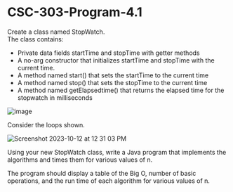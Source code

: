 # CSC-303-Program-4.1
Create a class named StopWatch.  
The class contains:
- Private data fields startTime and stopTime with getter methods
- A no-arg constructor that initializes startTime and stopTime with the current time.
- A method named start() that sets the startTime to the current time
- A method named stop() that sets the stopTime to the current time
- A method named getElapsedtime() that returns the elapsed time for the stopwatch in milliseconds
  
![image](https://github.com/bryanosborne/CSC-303-Program-4.1/assets/22990921/384a44cd-aa14-4db5-a3b2-4aa982f1d670)

Consider the loops shown.

![Screenshot 2023-10-12 at 12 31 03 PM](https://github.com/bryanosborne/CSC-303-Program-4.1/assets/22990921/4f2a214b-df36-46a2-8c7e-7f82fc21a220)

Using your new StopWatch class, write a Java program that implements the algorithms and times them for various values of n. 

The program should display a table of the Big O, number of basic operations, and the run time of each algorithm for various values of n. 



